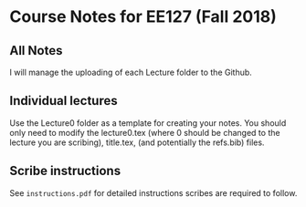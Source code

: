 # Course Notes for EE127 (Fall 2018)

## All Notes

I will manage the uploading of each Lecture folder to the Github.

##  Individual lectures 

Use the Lecture0 folder as a template for creating your notes. You should only need to modify the lecture0.tex (where 0 should be changed to the lecture you are scribing), title.tex, (and potentially the refs.bib) files.

## Scribe instructions

See `instructions.pdf` for detailed instructions scribes are required to follow.

